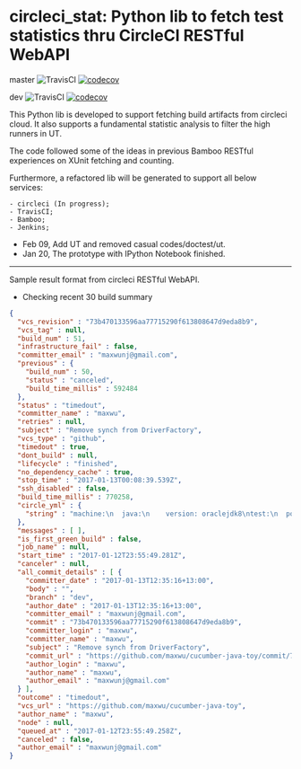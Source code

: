 # circleci_stat: Python lib to fetch test statistics thru CircleCI RESTful WebAPI


master ![TravisCI](https://travis-ci.org/maxwu/circleci_stat.svg?branch=master) 
       [![codecov](https://codecov.io/gh/maxwu/circleci_stat/branch/master/graph/badge.svg)](https://codecov.io/gh/maxwu/circleci_stat)

dev    ![TravisCI](https://travis-ci.org/maxwu/circleci_stat.svg?branch=dev)
       [![codecov](https://codecov.io/gh/maxwu/circleci_stat/branch/dev/graph/badge.svg)](https://codecov.io/gh/maxwu/circleci_stat) 


This Python lib is developed to support fetching build artifacts from circleci cloud. 
It also supports a fundamental statistic analysis to filter the high runners in UT.

The code followed some of the ideas in previous Bamboo RESTful experiences on XUnit fetching and counting.

Furthermore, a refactored lib will be generated to support all below services:
    
    - circleci (In progress); 
    - TravisCI;
    - Bamboo;
    - Jenkins;

- Feb 09, Add UT and removed casual codes/doctest/ut.
- Jan 20, The prototype with IPython Notebook finished.

----
Sample result format from circleci RESTful WebAPI.
- Checking recent 30 build summary

```json
{
  "vcs_revision" : "73b470133596aa77715290f613808647d9eda8b9",
  "vcs_tag" : null,
  "build_num" : 51,
  "infrastructure_fail" : false,
  "committer_email" : "maxwunj@gmail.com",
  "previous" : {
    "build_num" : 50,
    "status" : "canceled",
    "build_time_millis" : 592484
  },
  "status" : "timedout",
  "committer_name" : "maxwu",
  "retries" : null,
  "subject" : "Remove synch from DriverFactory",
  "vcs_type" : "github",
  "timedout" : true,
  "dont_build" : null,
  "lifecycle" : "finished",
  "no_dependency_cache" : true,
  "stop_time" : "2017-01-13T00:08:39.539Z",
  "ssh_disabled" : false,
  "build_time_millis" : 770258,
  "circle_yml" : {
    "string" : "machine:\n  java:\n    version: oraclejdk8\ntest:\n  post:\n    - mkdir -p $CIRCLE_TEST_REPORTS/junit/\n    - find . -type f -regex \".*/target/surefire-reports/.*xml\" -exec cp {} $CIRCLE_TEST_REPORTS/junit/ \\;\n"
  },
  "messages" : [ ],
  "is_first_green_build" : false,
  "job_name" : null,
  "start_time" : "2017-01-12T23:55:49.281Z",
  "canceler" : null,
  "all_commit_details" : [ {
    "committer_date" : "2017-01-13T12:35:16+13:00",
    "body" : "",
    "branch" : "dev",
    "author_date" : "2017-01-13T12:35:16+13:00",
    "committer_email" : "maxwunj@gmail.com",
    "commit" : "73b470133596aa77715290f613808647d9eda8b9",
    "committer_login" : "maxwu",
    "committer_name" : "maxwu",
    "subject" : "Remove synch from DriverFactory",
    "commit_url" : "https://github.com/maxwu/cucumber-java-toy/commit/73b470133596aa77715290f613808647d9eda8b9",
    "author_login" : "maxwu",
    "author_name" : "maxwu",
    "author_email" : "maxwunj@gmail.com"
  } ],
  "outcome" : "timedout",
  "vcs_url" : "https://github.com/maxwu/cucumber-java-toy",
  "author_name" : "maxwu",
  "node" : null,
  "queued_at" : "2017-01-12T23:55:49.258Z",
  "canceled" : false,
  "author_email" : "maxwunj@gmail.com"
}
```